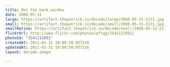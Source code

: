 ```yaml
---
title: Out the back window
date: 2008-05-31
large: https://artifact.thepatrick.io/decade/large/2008-05-31-2171.jpg
small: https://artifact.thepatrick.io/decade/small/2008-05-31-2171.jpg
smallRetina: https://artifact.thepatrick.io/decade/small/2008-05-31-2171@2x.jpg
flickrUrl: http://www.flickr.com/photos/pftqg/2541112891/
photoId: "2541112891"
createdAt: 2011-01-31 10:00:50.937216
updatedAt: 2011-01-31 10:00:50.937216
layout: decade-image

---
```


